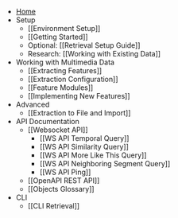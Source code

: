 * [Home](https://github.com/vitrivr/cineast/wiki)
* Setup
  * [[Environment Setup]]
  * [[Getting Started]]
  * Optional: [[Retrieval Setup Guide]]
  * Research: [[Working with Existing Data]]
* Working with Multimedia Data
  * [[Extracting Features]]
  * [[Extraction Configuration]]
  * [[Feature Modules]]
  * [[Implementing New Features]]
* Advanced
  * [[Extraction to File and Import]]
* API Documentation
  * [[Websocket API]]
    * [[WS API Temporal Query]]
    * [[WS API Similarity Query]]
    * [[WS API More Like This Query]]
    * [[WS API Neighboring Segment Query]]
    * [[WS API Ping]]
  * [[OpenAPI REST API]]
  * [[Objects Glossary]]
* CLI
  * [[CLI Retrieval]]